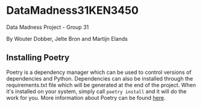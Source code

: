 # DataMadness31KEN3450
Data Madness Project - Group 31

By Wouter Dobber, Jelte Bron and Martijn Elands

## Installing Poetry

Poetry is a dependency manager which can be used to control versions of dependencies and Python. Dependencies can also be installed through the requirements.txt file which will be generated at the end of the project. When it's installed on your system, simply call ```poetry install``` and it will do the work for you. More information about Poetry can be found [here](https://python-poetry.org/).

